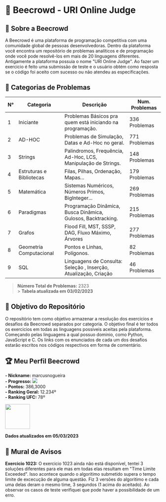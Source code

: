 # 🐝 Beecrowd - URI Online Judge

## 📕 Sobre a Beecrowd

A Beecrowd é uma plataforma de programação competitiva com uma comunidade global de pessoas desenvolvedoras. Dentro da plataforma você encontra um repositório de problemas analíticos e de programação onde você pode resolvê-los em mais de 20 linguagens diferentes. Antigamente a plataforma possuia o nome "URI Online Judge". Ao fazer um exercicio é feito uma submissão de teste e o usuário obtém como resposta se o código foi aceito com sucesso ou não atendeu as especificações.

## 🗽 Categorias de Problemas

| N°  | Categoria                | Descrição                                                        | Num. Problemas |
| --- | ------------------------ | ---------------------------------------------------------------- | -------------- |
| 1   | Iniciante                | Problemas Básicos pra quem está iniciando na programação.        | 336 Problemas  |
| 2   | AD-HOC                   | Problemas de Simulação, Datas e Ad-Hoc no geral.                 | 771 Problemas  |
| 3   | Strings                  | Palindromos, Frequência, Ad-Hoc, LCS, Manipulação de Strings.    | 148 Problemas  |
| 4   | Estruturas e Bibliotecas | Filas, Pilhas, Ordenação, Mapas...                               | 179 Problemas  |
| 5   | Matemática               | Sistemas Numéricos, Números Primos, BigInteger...                | 269 Problemas  |
| 6   | Paradigmas               | Programação Dinâmica, Busca Dinâmica, Gulosos, Backtracking.     | 215 Problemas  |
| 7   | Grafos                   | Flood Fill, MST, SSSP, DAG, Fluxo Máximo, Árvores                | 277 Problemas  |
| 8   | Geometria Computacional  | Pontos e Linhas, Polígonos.                                      | 82 Problemas   |
| 9   | SQL                      | Linguagens de Consulta: Seleção , Inserção, Atualização, Criação | 46 Problemas   |

> **Número Total de Problemas:** 2323 <br> > **Tabela atualizada em 03/02/2023**

## 📌 Objetivo do Repositório

O repositório tem como objetivo armazenar a resolução dos exercicios e desafios da Beecrowd separados por categoria. O objetivo final é ter todos os exercicios em todas as linguagens possiveis aceitas pela plataforma. Começando pelas linguagens a qual possuo dominio, como Python, JavaScript e C. Os links com os enunciados de cada um dos desafios estarão escritos nos códigos respectivos em forma de comentário.

## 🏆 Meu Perfil Beecrowd

**- Nickname:** marcusnogueira <br>
**- Progresso:** ![](https://geps.dev/progress/3?dangerColor=800000&warningColor=ff9900&successColor=006600) <br>
**- Pontos:** 386,3000 <br>
**- Ranking Geral:** 12.234º <br>
**- Ranking UFC:** 78º <br>

<a href="https://www.beecrowd.com.br/judge/pt/profile/641118"><img src="https://pbs.twimg.com/profile_images/1452678635178053646/I0XsDRcl_400x400.jpg" width="80"></a>

**Dados atualizados em 05/03/2023**

## 📌 Mural de Avisos

**Exercicio 1023:** O exercicio 1023 ainda não está disponível, tentei 3 soluções diferentes para ele mas em todas elas resultam em "Time Limite Exceeded". Isso acontece quando o algoritimo submetido supera o tempo limite de excecução de alguma questão. Fiz 3 versões do algoritimo e cada uma delas deram o mesmo time, 3 segundos (1 acima do aceitado). Ao observar os casos de teste verifiquei que pode haver a possibilidade de um erro.
